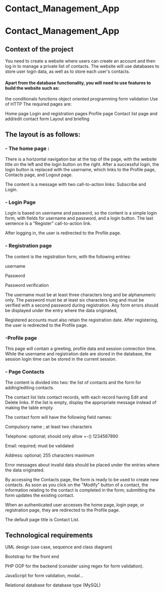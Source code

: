 # Contact_Management_App

# Contact_Management_App

## Context of the project

You need to create a website where users can create an account and then log in to manage a private list of contacts. The website will use databases to store user login data, as well as to store each user's contacts.

#### Apart from the database functionality, you will need to use features to build the website such as:

the conditionals
functions
object oriented programming
form validation
Use of HTTP
The required pages are:

Home page
Login and registration pages
Profile page
Contact list page and add/edit contact form
Layout and briefing

## The layout is as follows:

### - The home page :

There is a horizontal navigation bar at the top of the page, with the website title on the left and the login button on the right. After a successful login, the login button is replaced with the username, which links to the Profile page, Contacts page, and Logout page.

The content is a message with two call-to-action links: Subscribe and Login.

### - Login Page

Login is based on username and password, so the content is a simple login form, with fields for username and password, and a login button. The last sentence is a "Register" call-to-action link.

After logging in, the user is redirected to the Profile page.

### - Registration page

The content is the registration form, with the following entries:

username

Password

Password verification

The username must be at least three characters long and be alphanumeric only. The password must be at least six characters long and must be verified with a second password during registration. Any form errors should be displayed under the entry where the data originated,

Registered accounts must also retain the registration date. After registering, the user is redirected to the Profile page.

### -Profile page

This page will contain a greeting, profile data and session connection time. While the username and registration date are stored in the database, the session login time can be stored in the current session.

### - Page Contacts

The content is divided into two: the list of contacts and the form for adding/editing contacts.

The contact list lists contact records, with each record having Edit and Delete links. If the list is empty, display the appropriate message instead of making the table empty.

The contact form will have the following field names:

Compulsory name ; at least two characters

Telephone: optional; should only allow +-() 1234567890

Email: required; must be validated

Address: optional; 255 characters maximum

Error messages about invalid data should be placed under the entries where the data originated.

By accessing the Contacts page, the form is ready to be used to create new contacts. As soon as you click on the "Modify" button of a contact, the information relating to the contact is completed in the form; submitting the form updates the existing contact.

When an authenticated user accesses the home page, login page, or registration page, they are redirected to the Profile page.

The default page title is Contact List.

## Technological requirements

UML design (use case, sequence and class diagram)

Bootstrap for the front end

PHP OOP for the backend (consider using regex for form validation).

JavaScript for form validation, modal...

Relational database for database type (MySQL)
